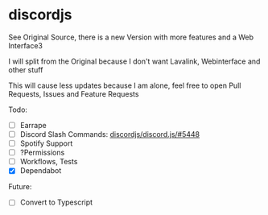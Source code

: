 # discordjs

See Original Source, there is a new Version with more features and a Web Interface3

I will split from the Original because I don't want Lavalink, Webinterface and other stuff

This will cause less updates because I am alone, feel free to open Pull Requests, Issues and Feature Requests

Todo:

- [ ] Earrape
- [ ] Discord Slash Commands: [discordjs/discord.js/#5448](https://github.com/discordjs/discord.js/pull/5448)
- [ ] Spotify Support
- [ ] ?Permissions
- [ ] Workflows, Tests
- [x] Dependabot

Future:

- [ ] Convert to Typescript

